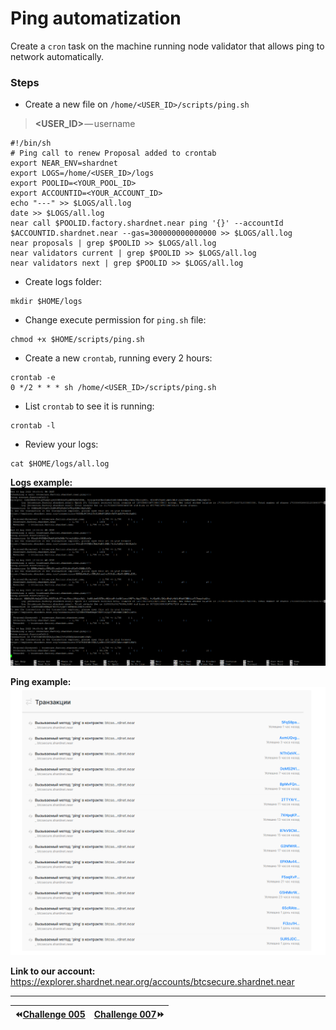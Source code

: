 Ping automatization
===
Create a `cron` task on the machine running node validator that allows ping to network automatically.

### Steps
* Create a new file on `/home/<USER_ID>/scripts/ping.sh`
> **&#60;USER_ID&#62;** — username

```
#!/bin/sh
# Ping call to renew Proposal added to crontab
export NEAR_ENV=shardnet
export LOGS=/home/<USER_ID>/logs
export POOLID=<YOUR_POOL_ID>
export ACCOUNTID=<YOUR_ACCOUNT_ID>
echo "---" >> $LOGS/all.log
date >> $LOGS/all.log
near call $POOLID.factory.shardnet.near ping '{}' --accountId $ACCOUNTID.shardnet.near --gas=300000000000000 >> $LOGS/all.log
near proposals | grep $POOLID >> $LOGS/all.log
near validators current | grep $POOLID >> $LOGS/all.log
near validators next | grep $POOLID >> $LOGS/all.log
```

* Create logs folder:
```
mkdir $HOME/logs
```

* Change execute permission for `ping.sh` file:
```
chmod +x $HOME/scripts/ping.sh
```

* Create a new `crontab`, running every 2 hours:
```
crontab -e
0 */2 * * * sh /home/<USER_ID>/scripts/ping.sh
```

* List `crontab` to see it is running:
```
crontab -l
```

* Review your logs:
```
cat $HOME/logs/all.log
```

**Logs example:**
![](https://github.com/BTCSecure/stakewars-3/blob/main/images/challenge-006/1.png)

**Ping example:**
![](https://github.com/BTCSecure/stakewars-3/blob/main/images/challenge-006/2.png)

**Link to our account:**
<https://explorer.shardnet.near.org/accounts/btcsecure.shardnet.near>
***
⏪[Challenge 005](https://github.com/BTCSecure/stakewars-3/blob/main/challenge-005.md)     | [Challenge 007](https://github.com/BTCSecure/stakewars-3/blob/main/challenge-007.md)⏩
---|---:
